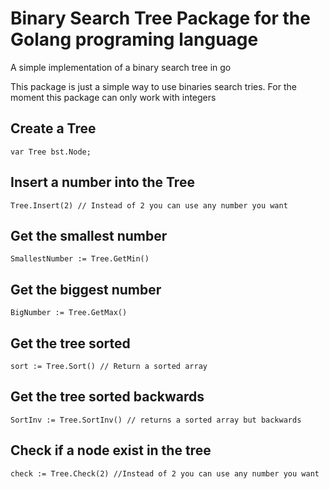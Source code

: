 # Binary Search Tree Package for the Golang programing language
A simple implementation of a binary search tree in go

This package is just a simple way to use binaries search tries. For the moment this package can only work with integers 

## Create a Tree
```golang
var Tree bst.Node;
```

## Insert a number into the Tree
```golang
Tree.Insert(2) // Instead of 2 you can use any number you want
```

## Get the smallest number
```golang
SmallestNumber := Tree.GetMin()
```

## Get the biggest number
```golang
BigNumber := Tree.GetMax()
```

## Get the tree sorted
```golang
sort := Tree.Sort() // Return a sorted array
```

## Get the tree sorted backwards
```golang
SortInv := Tree.SortInv() // returns a sorted array but backwards
```

## Check if a node exist in the tree
```golang
check := Tree.Check(2) //Instead of 2 you can use any number you want
```
